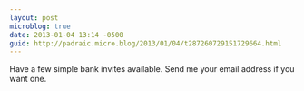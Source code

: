 ```yaml
---
layout: post
microblog: true
date: 2013-01-04 13:14 -0500
guid: http://padraic.micro.blog/2013/01/04/t287260729151729664.html
---
```

Have a few simple bank invites available. Send me your email address if you want one.
